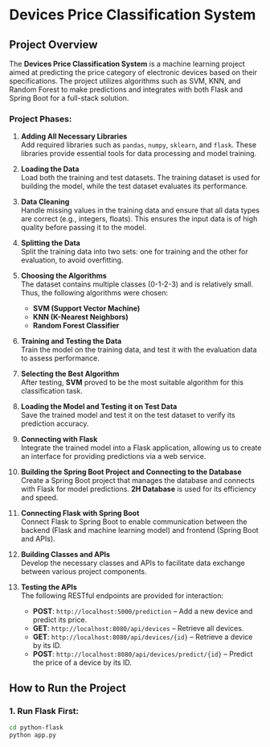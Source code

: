 # Devices Price Classification System

## Project Overview
The **Devices Price Classification System** is a machine learning project aimed at predicting the price category of electronic devices based on their specifications. The project utilizes algorithms such as SVM, KNN, and Random Forest to make predictions and integrates with both Flask and Spring Boot for a full-stack solution. 

### Project Phases:

1. **Adding All Necessary Libraries**  
   Add required libraries such as `pandas`, `numpy`, `sklearn`, and `flask`. These libraries provide essential tools for data processing and model training.

2. **Loading the Data**  
   Load both the training and test datasets. The training dataset is used for building the model, while the test dataset evaluates its performance.

3. **Data Cleaning**  
   Handle missing values in the training data and ensure that all data types are correct (e.g., integers, floats). This ensures the input data is of high quality before passing it to the model.

4. **Splitting the Data**  
   Split the training data into two sets: one for training and the other for evaluation, to avoid overfitting.

5. **Choosing the Algorithms**  
   The dataset contains multiple classes (0-1-2-3) and is relatively small. Thus, the following algorithms were chosen:
   - **SVM (Support Vector Machine)**
   - **KNN (K-Nearest Neighbors)**
   - **Random Forest Classifier**

6. **Training and Testing the Data**  
   Train the model on the training data, and test it with the evaluation data to assess performance.

7. **Selecting the Best Algorithm**  
   After testing, **SVM** proved to be the most suitable algorithm for this classification task.

8. **Loading the Model and Testing it on Test Data**  
   Save the trained model and test it on the test dataset to verify its prediction accuracy.

9. **Connecting with Flask**  
   Integrate the trained model into a Flask application, allowing us to create an interface for providing predictions via a web service.

10. **Building the Spring Boot Project and Connecting to the Database**  
    Create a Spring Boot project that manages the database and connects with Flask for model predictions. **2H Database** is used for its efficiency and speed.

11. **Connecting Flask with Spring Boot**  
    Connect Flask to Spring Boot to enable communication between the backend (Flask and machine learning model) and frontend (Spring Boot and APIs).

12. **Building Classes and APIs**  
    Develop the necessary classes and APIs to facilitate data exchange between various project components.

13. **Testing the APIs**  
    The following RESTful endpoints are provided for interaction:
    - **POST**: `http://localhost:5000/prediction` – Add a new device and predict its price.
    - **GET**: `http://localhost:8080/api/devices` – Retrieve all devices.
    - **GET**: `http://localhost:8080/api/devices/{id}` – Retrieve a device by its ID.
    - **POST**: `http://localhost:8080/api/devices/predict/{id}` – Predict the price of a device by its ID.

## How to Run the Project

### 1. Run Flask First:
```bash
cd python-flask
python app.py
